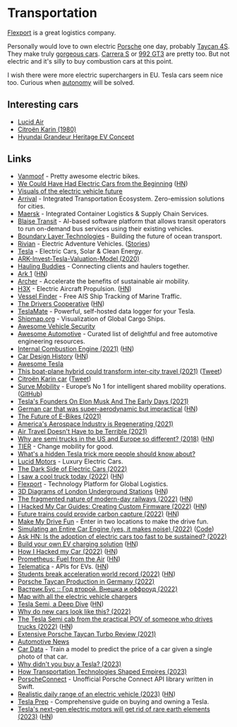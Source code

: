 # Transportation

[Flexport](https://www.flexport.com/) is a great logistics company.

Personally would love to own electric [Porsche](https://www.porsche.com/) one day, probably [Taycan 4S](https://www.porsche.com/international/models/taycan/taycan-models/taycan-4s/). They make truly [gorgeous cars](https://www.youtube.com/watch?v=mmzn77xOCe0). [Carrera S](https://www.reddit.com/r/Porsche/comments/ob8jjs/992_carrera_s/) or [992 GT3](https://www.youtube.com/watch?v=da5x-__kvGY) are pretty too. But not electric and it's silly to buy combustion cars at this point.

I wish there were more electric superchargers in EU. Tesla cars seem nice too. Curious when [autonomy](../../machine-learning/autonomous-driving.md) will be solved.

## Interesting cars

- [Lucid Air](https://www.youtube.com/watch?v=JxuB4H6uCq8)
- [Citroën Karin (1980)](https://twitter.com/emhaasch/status/1394798032223277058)
- [Hyundai Grandeur Heritage EV Concept](https://twitter.com/slate_akita/status/1458822858122088452)

## Links

- [Vanmoof](https://vanmoof.homerun.co/) - Pretty awesome electric bikes.
- [We Could Have Had Electric Cars from the Beginning](https://longreads.com/2019/06/13/we-could-have-had-electric-cars-from-the-very-beginning/) ([HN](https://news.ycombinator.com/item?id=20177877))
- [Visuals of the electric vehicle future](https://www.instagram.com/ev.show/)
- [Arrival](https://arrival.com/) - Integrated Transportation Ecosystem. Zero-emission solutions for cities.
- [Maersk](https://www.maersk.com/) - Integrated Container Logistics & Supply Chain Services.
- [Blaise Transit](https://www.blaisetransit.com/) - AI-based software platform that allows transit operators to run on-demand bus services using their existing vehicles.
- [Boundary Layer Technologies](https://www.boundarylayer.tech/) - Building the future of ocean transport.
- [Rivian](https://rivian.com/) - Electric Adventure Vehicles. ([Stories](https://stories.rivian.com/))
- [Tesla](https://www.tesla.com/) - Electric Cars, Solar & Clean Energy.
- [ARK-Invest-Tesla-Valuation-Model (2020)](https://github.com/ARKInvest/ARK-Invest-Tesla-Valuation-Model)
- [Hauling Buddies](https://hauling.market/) - Connecting clients and haulers together.
- [Ark 1](https://www.lot2046.com/ark-1) ([HN](https://news.ycombinator.com/item?id=26148865))
- [Archer](https://archer.com/) - Accelerate the benefits of sustainable air mobility.
- [H3X](https://www.h3x.tech/) - Electric Aircraft Propulsion. ([HN](https://news.ycombinator.com/item?id=26224709))
- [Vessel Finder](https://www.vesselfinder.com/) - Free AIS Ship Tracking of Marine Traffic.
- [The Drivers Cooperative](https://www.drivers.coop/) ([HN](https://news.ycombinator.com/item?id=26588607))
- [TeslaMate](https://github.com/adriankumpf/teslamate) - Powerful, self-hosted data logger for your Tesla.
- [Shipmap.org](https://www.shipmap.org/) - Visualization of Global Cargo Ships.
- [Awesome Vehicle Security](https://github.com/jaredthecoder/awesome-vehicle-security)
- [Awesome Automotive](https://github.com/Marcin214/awesome-automotive) - Curated list of delightful and free automotive engineering resources.
- [Internal Combustion Engine (2021)](https://ciechanow.ski/internal-combustion-engine/) ([HN](https://news.ycombinator.com/item?id=26991300))
- [Car Design History](https://www.cardesignhistory.com/) ([HN](https://news.ycombinator.com/item?id=27374893))
- [Awesome Tesla](https://github.com/gutenye/awesome-tesla)
- [This boat-plane hybrid could transform inter-city travel (2021)](https://edition.cnn.com/travel/article/regent-seaglider-wing-in-ground-effect-vehicle/index.html) ([Tweet](https://twitter.com/billythalheimer/status/1433459258595717122))
- [Citroën Karin car](https://rarehistoricalphotos.com/citroen-karin-concept-car-photographs/) ([Tweet](https://twitter.com/kevinbaker/status/1450903327475126275))
- [Surve Mobility](https://survemobility.com/) - Europe’s No 1 for intelligent shared mobility operations. ([GitHub](https://github.com/survemobility))
- [Tesla's Founders On Elon Musk And The Early Days (2021)](https://www.youtube.com/watch?v=eblPwXFb7TE)
- [German car that was super-aerodynamic but impractical](https://rarehistoricalphotos.com/schlorwagen-photographs-1939/) ([HN](https://news.ycombinator.com/item?id=29321519))
- [The Future of E-Bikes (2021)](https://austinvernon.site/blog/ebikes.html)
- [America's Aerospace Industry is Regenerating (2021)](https://austinvernon.site/blog/aerospacemetal.html)
- [Air Travel Doesn't Have to be Terrible (2021)](https://austinvernon.site/blog/airtravel.html)
- [Why are semi trucks in the US and Europe so different? (2018)](https://nodum.org/why-semi-trucks-in-us-and-europe-are-so-different/) ([HN](https://news.ycombinator.com/item?id=30193469))
- [TIER](https://www.tier.app/en/) - Change mobility for good.
- [What's a hidden Tesla trick more people should know about?](https://twitter.com/Model3Owners/status/1498740769825435653)
- [Lucid Motors](https://www.lucidmotors.com/) - Luxury Electric Cars.
- [The Dark Side of Electric Cars (2022)](https://www.youtube.com/watch?v=2_T5DgsO0jc)
- [I saw a cool truck today (2022)](https://theap.substack.com/p/i-saw-a-cool-truck-today?s=r) ([HN](https://news.ycombinator.com/item?id=31309595))
- [Flexport](https://www.flexport.com/) - Technology Platform for Global Logistics.
- [3D Diagrams of London Underground Stations](https://www.ianvisits.co.uk/articles/3d-maps-of-every-underground-station-ab-14630/) ([HN](https://news.ycombinator.com/item?id=31881625))
- [The fragmented nature of modern-day railways (2022)](https://hackaday.com/2022/06/23/grain-stuck-in-the-ukraine-the-fragmented-nature-of-modern-day-railways/) ([HN](https://news.ycombinator.com/item?id=31857210))
- [I Hacked My Car Guides: Creating Custom Firmware (2022)](https://programmingwithstyle.com/posts/howihackedmycarguidescreatingcustomfirmware/) ([HN](https://news.ycombinator.com/item?id=32147445))
- [Future trains could provide carbon capture (2022)](https://spectrum.ieee.org/carbon-capture-2657738131) ([HN](https://news.ycombinator.com/item?id=32319995))
- [Make My Drive Fun](https://makemydrivefun.com/) - Enter in two locations to make the drive fun.
- [Simulating an Entire Car Engine (yes, it makes noise) (2022)](https://www.youtube.com/watch?v=RKT-sKtR970) ([Code](https://github.com/ange-yaghi/engine-sim))
- [Ask HN: Is the adoption of electric cars too fast to be sustained? (2022)](https://news.ycombinator.com/item?id=32390789)
- [Build your own EV charging solution](https://www.chargelab.co/developer-program) ([HN](https://news.ycombinator.com/item?id=32431881))
- [How I Hacked my Car (2022)](https://programmingwithstyle.com/posts/howihackedmycar/) ([HN](https://news.ycombinator.com/item?id=32447650))
- [Prometheus: Fuel from the Air](https://prometheusfuels.com/technology) ([HN](https://news.ycombinator.com/item?id=32487430))
- [Telematica](https://www.telematica.so/) - APIs for EVs. ([HN](https://news.ycombinator.com/item?id=33021069))
- [Students break acceleration world record (2022)](https://www.uni-stuttgart.de/en/university/news/all/Students-break-acceleration-world-record/) ([HN](https://news.ycombinator.com/item?id=33181112))
- [Porsche Taycan Production in Germany (2022)](https://www.youtube.com/watch?v=rR9It4tYcH8)
- [Вастрик.Бус :: Год второй. Внешка и оффроуд (2022)](https://vas3k.ru/blog/bus_2022/)
- [Map with all the electric vehicle chargers](https://map.electromaps.com/en/)
- [Tesla Semi, a Deep Dive](https://www.evuniverse.io/newsletter/semi) ([HN](https://news.ycombinator.com/item?id=33861574))
- [Why do new cars look like this? (2022)](https://www.blackbirdspyplane.com/p/why-do-new-cars-look-like-this)
- [The Tesla Semi cab from the practical POV of someone who drives trucks (2022)](https://twitter.com/torynski/status/1600968583055826944) ([HN](https://news.ycombinator.com/item?id=33926564))
- [Extensive Porsche Taycan Turbo Review (2021)](https://www.reddit.com/r/cars/comments/rmbhqh/my_extensive_porsche_taycan_turbo_review/)
- [Automotive News](https://www.autonews.com/)
- [Car Data](https://github.com/unixpickle/car-data) - Train a model to predict the price of a car given a single photo of that car.
- [Why didn't you buy a Tesla? (2023)](https://news.ycombinator.com/item?id=34233934)
- [How Transportation Technologies Shaped Empires (2023)](https://unchartedterritories.tomaspueyo.com/p/transportation-tech-shaped-empires)
- [PorscheConnect](https://github.com/driven-app/porsche-connect) - Unofficial Porsche Connect API library written in Swift.
- [Realistic daily range of an electric vehicle (2023)](https://blog.forret.com/2023/01/15/realistic-daily-range-ev/) ([HN](https://news.ycombinator.com/item?id=34391407))
- [Tesla Prep](https://github.com/mykeln/teslaprep) - Comprehensive guide on buying and owning a Tesla.
- [Tesla's next-gen electric motors will get rid of rare earth elements (2023)](https://insideevs.com/news/655233/tesla-next-gen-eletric-motors-no-rare-earth-elements/) ([HN](https://news.ycombinator.com/item?id=35005095))
